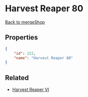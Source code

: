 # Harvest Reaper 80

<no description available>

[Back to mergeShop](../merge-shops.md)

## Properties

```json
{
    "id": 222,
    "name": "Harvest Reaper 80"
}
```

## Related

- [Harvest Reaper VI](../items/12823-harvest-reaper-vi.md)

